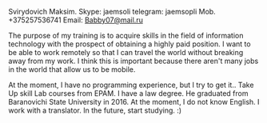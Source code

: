 Svirydovich Maksim. Skype: jaemsoli telegram: jaemsopli Mob. +375257536741 Email: Babby07@mail.ru

The purpose of my training is to acquire skills in the field of information technology with the prospect of obtaining a highly paid position. I want to be able to work remotely so that I can travel the world without breaking away from my work. I think this is important because there aren't many jobs in the world that allow us to be mobile.

At the moment, I have no programming experience, but I try to get it.. Take Up skill Lab courses from EPAM. I have a law degree. He graduated from Baranovichi State University in 2016. At the moment, I do not know English. I work with a translator. In the future, start studying. :)

